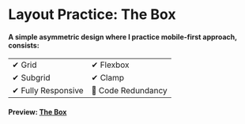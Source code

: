 # Layout Practice: The Box

#### A simple asymmetric design where I practice mobile-first approach, consists: 

<table border="0">
 <tr>
    <td>✔ Grid</td>
    <td>✔ Flexbox</td>
 </tr>
 <tr>
    <td>✔ Subgrid</td>
    <td>✔ Clamp</td>
 </tr>
 <tr>
    <td>✔ Fully Responsive</td>
    <td>🚫 Code Redundancy</td>
 </tr>
</table>

#### Preview: [The Box](https://thebx.netlify.app/)

